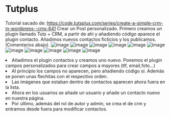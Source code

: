 # Tutplus
 Tutorial sacado de: https://code.tutsplus.com/series/create-a-simple-crm-in-wordpress--cms-641
 Crear un Post personalizado.
 Primero creamos un plugin llamado Tuts + CRM, a partir de ahí y añadiendo código aparece el plugin contacto. Añadimos nuevos contactos ficticios y los publicamos.
 (Comentarios abajo).
 ![image](https://user-images.githubusercontent.com/91051075/151362507-3fd9c939-b4a6-42c1-9f52-5031b78031c1.png)
 ![image](https://user-images.githubusercontent.com/91051075/151362644-2a5df717-ac53-4748-a2ab-c935da6768ee.png)
 ![image](https://user-images.githubusercontent.com/91051075/151362743-7c2c27e8-1c50-4e7b-a565-8c0c01d2d658.png)
![image](https://user-images.githubusercontent.com/91051075/151362839-94fedffc-7da8-4135-aac1-31399b451eb0.png)
![image](https://user-images.githubusercontent.com/91051075/151362904-99b023ec-8116-4dbe-8f2c-b1bbd8b6976b.png)
![image](https://user-images.githubusercontent.com/91051075/151362930-e0d9c72a-0d51-47a8-9d89-f467d349f208.png)
![image](https://user-images.githubusercontent.com/91051075/151363020-df0c051f-daca-4acb-9b0f-5dbbb76eaf5d.png)
![image](https://user-images.githubusercontent.com/91051075/151363080-b856be05-02fd-4d1c-b74a-3df843a09e68.png)
![image](https://user-images.githubusercontent.com/91051075/151363201-42333852-0c97-4c92-84d4-28811397acba.png)
![image](https://user-images.githubusercontent.com/91051075/151363262-69efc4e4-e88b-4999-a726-2d823b8cd14e.png)
![image](https://user-images.githubusercontent.com/91051075/151363329-18f2270b-1105-44af-8ba5-7b3795a9bb24.png)
<li>Añadimos el plugin contactos y creamos uno nuevo. Ponemos el plugin campos personalizados para crear campos a mayores (tlf, email,foto...)
<li> Al principio los campos no aparecen, pero añadiendo código sí. Además se ponen unas flechitas con el respectivo orden.
 <li>Las imágenes que estaban dentro de contactos aparecen ahora fuera en la lista.
  <li>Ahora en los usuarios se añade un usuario y añade un contacto nuevo en nuestra página.
   <li>Por último, además del rol de autor y admin, se crea el de crm y entramos desde fuera para modificar contactos.
    








 
